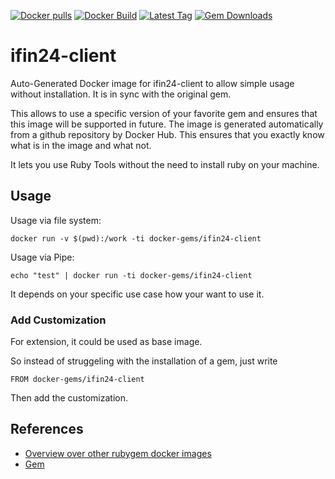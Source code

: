 [![Docker pulls](https://img.shields.io/docker/pulls/rubygem/ifin24-client.svg)](https://hub.docker.com/r/rubygem/ifin24-client/)
[![Docker Build](https://img.shields.io/docker/automated/rubygem/ifin24-client.svg)](https://hub.docker.com/r/rubygem/ifin24-client/)
[![Latest Tag](https://img.shields.io/github/tag/docker-rubygem/ifin24-client.svg)](https://hub.docker.com/r/rubygem/ifin24-client/)
[![Gem Downloads](https://img.shields.io/gem/dt/ifin24-client.svg)](https://rubygems.org/gems/ifin24-client/)
# ifin24-client

Auto-Generated Docker image for ifin24-client to allow simple usage without installation.
It is in sync with the original gem.

This allows to use a specific version of your favorite gem and ensures that this image will be supported in future.
The image is generated automatically from a github repository by Docker Hub.
This ensures that you exactly know what is in the image and what not.

It lets you use Ruby Tools without the need to install ruby on your machine.

## Usage

Usage via file system:

`docker run -v $(pwd):/work -ti docker-gems/ifin24-client`

Usage via Pipe:

`echo "test" | docker run -ti docker-gems/ifin24-client`

It depends on your specific use case how your want to use it.

### Add Customization

For extension, it could be used as base image.

So instead of struggeling with the installation of a gem, just write

`FROM docker-gems/ifin24-client`

Then add the customization.

## References

 - [Overview over other rubygem docker images](https://github.com/thinkbot/docker-rubygem)
 - [Gem](https://rubygems.org/gems/ifin24-client/)

